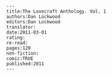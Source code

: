 
    ---
    title:The Lovecraft Anthology. Vol. 1
    authors:Dan Lockwood
    editors:Dan Lockwood
    translator:
    date:2011-03-01
    rating:
    re-read:
    pages:120
    non-fiction:
    comic:TRUE
    published:2011
    ---

    